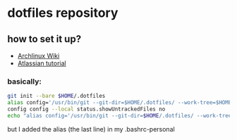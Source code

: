 # dotfiles repository 

## how to set it up?

- [Archlinux Wiki](https://wiki.archlinux.org/title/Dotfiles)
- [Atlassian tutorial](https://www.atlassian.com/git/tutorials/dotfiles)

### basically:

```bash
git init --bare $HOME/.dotfiles
alias config='/usr/bin/git --git-dir=$HOME/.dotfiles/ --work-tree=$HOME'
config config --local status.showUntrackedFiles no
echo "alias config='/usr/bin/git --git-dir=$HOME/.dotfiles/ --work-tree=$HOME'" >> $HOME/.bashrc
```

but I added the alias (the last line) in my .bashrc-personal
